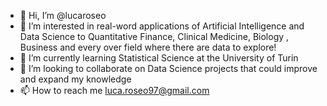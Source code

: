 - 👋 Hi, I’m @lucaroseo
- 👀 I’m interested in real-word applications of Artificial Intelligence and Data Science to Quantitative Finance, Clinical Medicine, Biology , Business 
     and every over field where there are data to explore!
- 🌱 I’m currently learning Statistical Science at the University of Turin
- 💞️ I’m looking to collaborate on Data Science projects that could improve and expand my knowledge
- 📫 How to reach me luca.roseo97@gmail.com

<!---
lucaroseo/lucaroseo is a ✨ special ✨ repository because its `README.md` (this file) appears on your GitHub profile.
You can click the Preview link to take a look at your changes.
--->
